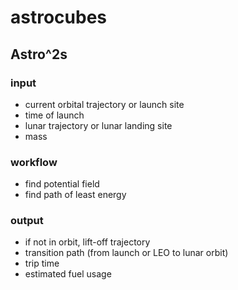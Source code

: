 astrocubes
==========

Astro^2s
--------

### input
* current orbital trajectory or launch site
* time of launch
* lunar trajectory or lunar landing site
* mass

### workflow
* find potential field
* find path of least energy

### output
* if not in orbit, lift-off trajectory
* transition path (from launch or LEO to lunar orbit)
* trip time
* estimated fuel usage